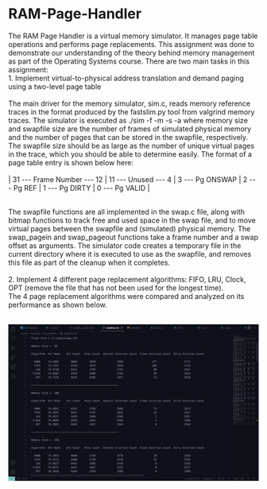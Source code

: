 # RAM-Page-Handler
The RAM Page Handler is a virtual memory simulator. It manages page table operations and performs page replacements. This assignment was done to demonstrate our understanding of the theory behind memory management as part of the Operating Systems course. There are two main tasks in this assignment:<br/>
       1. Implement virtual-to-physical address translation and demand paging using a two-level page table <br/><br/>
       The main driver for the memory simulator, sim.c, reads memory reference traces in the format produced by the fastslim.py tool from valgrind memory traces. The simulator is executed as ./sim -f -m -s -a where memory size and swapfile size are the number of frames of simulated physical memory and the number of pages that can be stored in the swapfile, respectively. The swapfile size should be as large as the number of unique virtual pages in the trace, which you should be able to determine easily. The format of a page table entry is shown below here: <br/> <br/>
    | 31 --- Frame Number --- 12 | 11 --- Unused --- 4 | 3 --- Pg ONSWAP | 2 --- Pg REF | 1 --- Pg DIRTY | 0 --- Pg VALID | 
    
 <br/>
       The swapfile functions are all implemented in the swap.c file, along with bitmap functions to track free and used space in the swap file, and to move virtual pages between the swapfile and (simulated) physical memory. The swap_pagein and swap_pageout functions take a frame number and a swap offset as arguments. The simulator code creates a temporary file in the current directory where it is executed to use as the swapfile, and removes this file as part of the cleanup when it completes.    
<br/><br/>
2. Implement 4 different page replacement algorithms: FIFO, LRU, Clock, OPT (remove the file that has not been used for the longest time). <br/>
The 4 page replacement algorithms were compared and analyzed on its performance as shown below. <br/><br/>

![Quote](https://github.com/kannikakabilar/RAM-Page-Handler/blob/main/analysis_shot.png)
    
